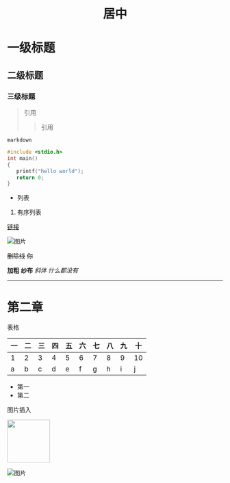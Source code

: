
# <center>居中</center>

# 一级标题
## 二级标题
### 三级标题

> 引用
>> 引用

 `markdown`

 ```c
 #include <stdio.h>
 int main()
 {
    printf("hello world");
    return 0;
 }
 ```

 - 列表

 1. 有序列表

 [链接](http://www.baidu.com)

![图片](e:\2047269247\nt_qq\nt_data\Emoji\emoji-recv\2024-11\Ori\88b9e8641a99c59317ce8cd9fee3aacc.jpg)

 ~~删除线~~ 
 ~~你~~

 **加粗**
**纱布**
 *斜体*
 *什么都没有*

 ---------

 # 第二章

表格

|一|二|三|四|五|六|七|八|九|十|
|-|-|-|-|-|-|-|-|-|-|
|1|2|3|4|5|6|7|8|9|10|
|a|b|c|d|e|f|g|h|i|j|

- 第一
- 第二

图片插入

<img src="http://www.baidu.com/img/bd_logo1.png" width="100" height="100">

![图片](/20230610_181049.jpg)